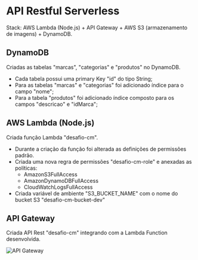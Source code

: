 # API Restful Serverless

Stack: AWS Lambda (Node.js) + API Gateway + AWS S3 (armazenamento de imagens) + DynamoDB.

## DynamoDB

Criadas as tabelas "marcas", "categorias" e "produtos" no DynamoDB.
  - Cada tabela possui uma primary Key "id" do tipo String;
  - Para as tabelas "marcas" e "categorias" foi adicionado índice para o campo "nome";
  - Para a tabela "produtos" foi adicionado índice composto para os campos "descricao" e "idMarca";

## AWS Lambda (Node.js)

Criada função Lambda "desafio-cm".
  - Durante a criação da função foi alterada as definições de permissões padrão.
  - Criada uma nova regra de permissões "desafio-cm-role" e anexadas as políticas:
    - AmazonS3FullAccess
    - AmazonDynamoDBFullAccess
    - CloudWatchLogsFullAccess
  - Criada variável de ambiente "S3_BUCKET_NAME" com o nome do bucket S3 "desafio-cm-bucket-dev"
  
## API Gateway

Criada API Rest "desafio-cm" integrando com a Lambda Function desenvolvida.

![API Gateway](https://user-images.githubusercontent.com/2911880/128286051-6b2e4f44-1269-4fc7-b59c-b1a208329047.PNG)
